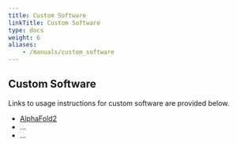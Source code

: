 ```yaml
---
title: Custom Software 
linkTitle: Custom Software
type: docs
weight: 6
aliases:
    - /manuals/custom_software
---
```


## Custom Software 

Links to usage instructions for custom software are provided below.

+ [AlphaFold2](https://hpcc.ucr.edu/manuals/hpc_cluster/customsoftware/alphafold/)
+ ...
+ ...

